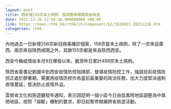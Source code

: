 ```yaml
---
layout: post
title: 西安增155宗本土病例　雲南暫停開展跨省旅遊
date: 2021-12-26 12:54:36.000000000 +08:00
link: https://news.rthk.hk/rthk/ch/component/k2/1626022-20211226.htm
categories: rthk
---
```


內地過去一日新增206宗新冠病毒確診個案，158宗是本土病例，除了一宗來自廣西、兩宗來自陝西咸陽之外，其餘155宗都是來自陝西西安。

西安今輪疫情由本月9日爆發以來，截至昨日累計499宗本土病例。

陝西省委書記劉國中到西安疫情防控指揮部，督導疫情防控工作，強調目前疫情防控正處於膠著期，需要將疫情防控作為當前最重要的政治任務，加大力度堅決遏制疫情蔓延，堅決防止疫情外溢。

雲南省文化和旅遊廳發布通知，表示因昆明一個小區今日由低風險地區調整為中風險地區，按照「熔斷」機制的要求，即日起暫停開展跨省旅遊活動。
